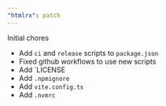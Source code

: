 ```yaml
---
"htmlrx": patch
---
```


Initial chores

- Add `ci` and `release` scripts to `package.json`
- Fixed github workflows to use new scripts
- Add `LICENSE
- Add `.npmignore`
- Add `vite.config.ts`
- Add `.nvmrc`